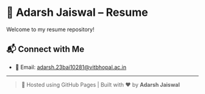 # 📄 Adarsh Jaiswal – Resume

Welcome to my resume repository! 

## 📬 Connect with Me

- 📧 Email: adarsh.23bai10281@vitbhopal.ac.in

---

> 🚀 Hosted using GitHub Pages | Built with ❤️ by **Adarsh Jaiswal**

